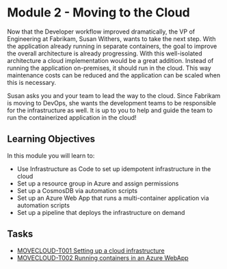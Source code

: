 # Module 2 - Moving to the Cloud

Now that the Developer workflow improved dramatically, the VP of Engineering at Fabrikam, Susan Withers, wants to take the next step. With the application already running in separate containers, the goal to improve the overall architecture is already progressing. With this well-isolated architecture a cloud implementation would be a great addition. Instead of running the application on-premises, it should run in the cloud. This way maintenance costs can be reduced and the application can be scaled when this is necessary.

Susan asks you and your team to lead the way to the cloud. Since Fabrikam is moving to DevOps, she wants the development teams to be responsible for the infrastructure as well. It is up to you to help and guide the team to run the containerized application in the cloud!

## Learning Objectives

In this module you will learn to:

* Use Infrastructure as Code to set up idempotent infrastructure in the cloud
* Set up a resource group in Azure and assign permissions
* Set up a CosmosDB via automation scripts
* Set up an Azure Web App that runs a multi-container application via automation scripts
* Set up a pipeline that deploys the infrastructure on demand

## Tasks

* [MOVECLOUD-T001 Setting up a cloud infrastructure](Tasks/MOVECLOUD-T001.md)
* [MOVECLOUD-T002 Running containers in an Azure WebApp](Tasks/MOVECLOUD-T002.md)

